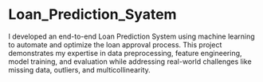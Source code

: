 # Loan_Prediction_Syatem
I developed an end-to-end Loan Prediction System using machine learning to automate and optimize the loan approval process. This project demonstrates my expertise in data preprocessing, feature engineering, model training, and evaluation while addressing real-world challenges like missing data, outliers, and multicollinearity.
